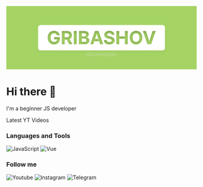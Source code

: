 ![Header](https://github.com/gribashov/gribashov/blob/main/assets/Frame%208.jpg)

# Hi there 👋

I'm a beginner JS developer

Latest YT Videos

### Languages and Tools

![JavaScript](https://img.shields.io/badge/-JavaScript-F2EDE7?style=for-the-badge&logo=javascript)
![Vue](https://img.shields.io/badge/-Vue-F2EDE7?style=for-the-badge&logo=vue.js)

### Follow me

![Youtube](https://img.shields.io/badge/-Youtube-F2EDE7?style=for-the-badge&logo=youtube&logoColor=FF0000)
![Instagram](https://img.shields.io/badge/-Instagram-F2EDE7?style=for-the-badge&logo=instagram)
![Telegram](https://img.shields.io/badge/-Telegram-F2EDE7?style=for-the-badge&logo=telegram)
